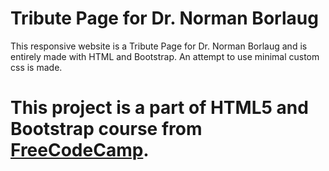 # Tribute Page for Dr. Norman Borlaug

This responsive website is a Tribute Page for Dr. Norman Borlaug and is entirely made with HTML and Bootstrap. An attempt to use minimal custom css is made.

# This project is a part of HTML5 and Bootstrap course from [FreeCodeCamp](https://www.freecodecamp.org/).
